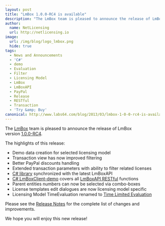 ```yaml
---
layout: post
title: "LmBox 1.0.0-RC4 is available"
description: "The LmBox team is pleased to announce the release of LmBox version 1.0.0-RC4"
author:
  name: NetLicensing
  url: http://netlicensing.io
image:
  url: /img/blog/logo_lmbox.png
  hide: true
tags:
  - News and Announcements
  - 'C#'
  - demo
  - Evaluation
  - Filter
  - Licensing Model
  - LmBox
  - LmBoxAPI
  - PayPal
  - Release
  - RESTful
  - Transaction
  - 'Try &amp; Buy'
canonical: http://www.labs64.com/blog/2013/03/lmbox-1-0-0-rc4-is-available/
---
```


The <a title="LmBox - Innovative License Management Solution" href="http://netlicensing.io">LmBox</a> team is pleased to announce the release of LmBox version <a title="Release Notes - LmBox 1.0.0-RC4" href="https://www.labs64.de/confluence/x/xACo" target="_blank">1.0.0-RC4</a>.

The highlights of this release:

  * Demo data creation for selected licensing model
  * Transaction view has now improved filtering
  * Better PayPal discounts handling
  * Extended transaction parameters with ability to filter related licenses
  * <a title="LmBoxClient-csharp" href="https://github.com/Labs64/NetLicensingClient-csharp" target="_blank" rel="nofollow">C# library</a> synchronized with the latest LmBoxAPI
  * <a title="LmBoxClient-demo" href="https://github.com/Labs64/NetLicensingClient-csharp/tree/master/NetLicensingDemo" target="_blank" rel="nofollow">C# LmBoxClient-demo</a> covers all <a title="LmBoxAPI (RESTful)" href="https://www.labs64.de/confluence/x/pwCo" target="_blank">LmBoxAPI RESTful</a> functions
  * Parent entities numbers can now be selected via combo-boxes
  * License templates edit dialogues are now licensing model specific
  * Licensing Model TimeEvaluation renamed to <a title="Licensing Models: Time Limited Evaluation" href="https://www.labs64.de/confluence/x/twCo" target="_blank">Time Limited Evaluation</a>

Please see the <a title="Release Notes - LmBox 1.0.0-RC4" href="https://www.labs64.de/confluence/x/xACo" target="_blank">Release Notes</a> for the complete list of changes and improvements.

We hope you will enjoy this new release!
